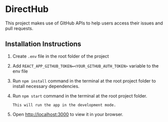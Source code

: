 # DirectHub

This project makes use of GItHub APIs to help users access their issues and pull requests.

## Installation Instructions

1.  Create `.env` file in the root folder of the project

2.  Add `REACT_APP_GITHUB_TOKEN=<YOUR_GITHUB_AUTH_TOKEN>` variable to the env file

3.  Run `npm install` command in the terminal at the root project folder to install necessary dependencies.

4.  Run `npm start` command in the terminal at the root project folder.

        This will run the app in the development mode.

5.  Open [http://localhost:3000](http://localhost:3000) to view it in your browser.
